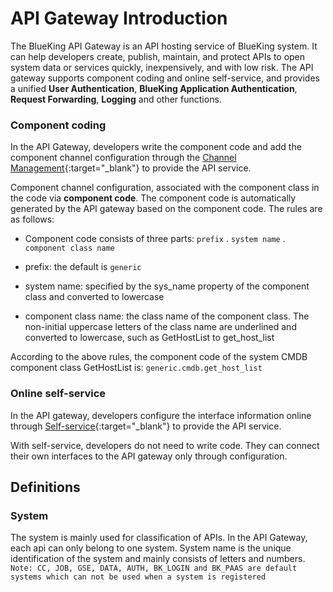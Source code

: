 # API Gateway Introduction

The BlueKing API Gateway is an API hosting service of BlueKing system. 
It can help developers create, publish, maintain, and protect APIs to open system data or services quickly, inexpensively, and with low risk.
The API gateway supports component coding and online self-service, and provides a unified **User Authentication**, 
**BlueKing Application Authentication**, **Request Forwarding**, **Logging** and other functions.


### Component coding

In the API Gateway, developers write the component code and add the component channel configuration through the [Channel Management](/esb/manager/channel/list/){:target="_blank"} to provide the API service.

Component channel configuration, associated with the component class in the code via **component code**.
The component code is automatically generated by the API gateway based on the component code. The rules are as follows:

- Component code consists of three parts: `prefix` . `system name` . `component class name`

- prefix: the default is `generic`

- system name: specified by the sys_name property of the component class and converted to lowercase

- component class name: the class name of the component class. The non-initial uppercase letters of the class name are underlined and converted to lowercase, such as GetHostList to get_host_list

According to the above rules, the component code of the system CMDB component class GetHostList is: `generic.cmdb.get_host_list`

### Online self-service 

In the API gateway, developers configure the interface information online through [Self-service](/esb/manager/buffet_comp/list/){:target="_blank"} to provide the API service.

With self-service, developers do not need to write code. They can connect their own interfaces to the API gateway only through configuration.


## Definitions

### System

The system is mainly used for classification of APIs. In the API Gateway, each api can only belong to one system. 
System name is the unique identification of the system and mainly consists of letters and numbers.
`Note: CC, JOB, GSE, DATA, AUTH, BK_LOGIN and BK_PAAS are default systems which can not be used when a system is registered`
